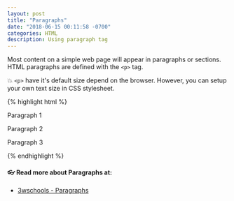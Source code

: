 ```yaml
---
layout: post
title: "Paragraphs"
date: "2018-06-15 00:11:58 -0700"
categories: HTML
description: Using paragraph tag
---
```




Most content on a simple web page will appear in paragraphs or sections. HTML paragraphs are defined with the `<p>` tag.

💥 `<p>` have it's default size depend on the browser. However, you can setup your own text size in CSS stylesheet.

{% highlight html %}
  <p>Paragraph 1</p>
  <p>Paragraph 2</p>
  <p>Paragraph 3</p>
{% endhighlight %}

#### 👓 Read more about Paragraphs at:

  - [3wschools - Paragraphs](https://www.w3schools.com/html/html_paragraphs.asp)
